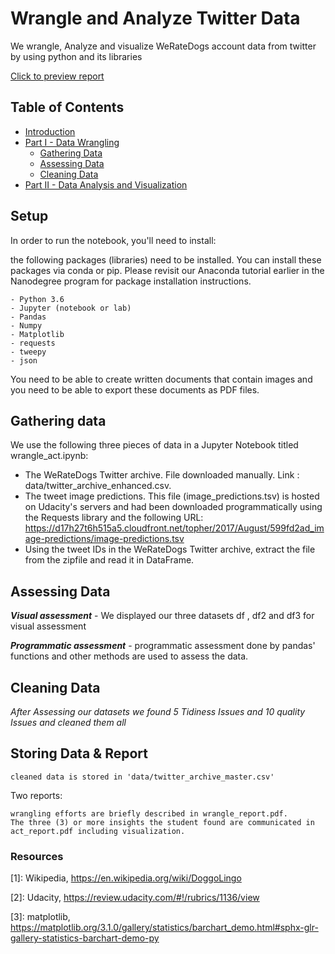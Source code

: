 # Wrangle and Analyze Twitter Data
We wrangle, Analyze and visualize WeRateDogs account data from twitter by using python and its libraries

[Click to preview report](https://github.com/GAltuwaijri/Wrangle_and_Analyze_Twitter_Data/blob/master/act_report.pdf)


## Table of Contents
- [Introduction](#intro)
- [Part I - Data Wrangling](#Wrangling)
   - [Gathering Data](#Wrangling)
   - [Assessing Data](#Assessing)
   - [Cleaning Data](#Cleaning)
- [Part II - Data Analysis and Visualization](#Analysis)



## Setup

In order to run the notebook, you'll need to install:

 the following packages (libraries) need to be installed. You can install these packages via conda or pip. Please revisit our Anaconda tutorial earlier in the Nanodegree program for package installation instructions.

    - Python 3.6
    - Jupyter (notebook or lab)
    - Pandas
    - Numpy
    - Matplotlib
    - requests
    - tweepy
    - json
    
 You need to be able to create written documents that contain images and you need to be able to export these documents as PDF files.


## Gathering data
We use the following three pieces of data in a Jupyter Notebook titled wrangle_act.ipynb:

- The WeRateDogs Twitter archive.
File downloaded manually. Link : data/twitter_archive_enhanced.csv.
- The tweet image predictions.
This file (image_predictions.tsv) is hosted on Udacity's servers and had been downloaded programmatically using the Requests library and the following URL: https://d17h27t6h515a5.cloudfront.net/topher/2017/August/599fd2ad_image-predictions/image-predictions.tsv
- Using the tweet IDs in the WeRateDogs Twitter archive, extract the file from the zipfile and read it in DataFrame.

## Assessing Data

***Visual assessment***
    - We displayed our three datasets df , df2 and df3 for visual assessment 
    
***Programmatic assessment***
    - programmatic assessment done by pandas' functions and other methods are used to assess the data.
    
## Cleaning Data

*After Assessing our datasets we found 5 Tidiness Issues and 10 quality Issues and cleaned them all*




## Storing Data & Report

    cleaned data is stored in 'data/twitter_archive_master.csv'

Two reports:

    wrangling efforts are briefly described in wrangle_report.pdf.
    The three (3) or more insights the student found are communicated in act_report.pdf including visualization.
    
    
### Resources

[1]: Wikipedia, https://en.wikipedia.org/wiki/DoggoLingo

[2]: Udacity, https://review.udacity.com/#!/rubrics/1136/view

[3]: matplotlib, https://matplotlib.org/3.1.0/gallery/statistics/barchart_demo.html#sphx-glr-gallery-statistics-barchart-demo-py

